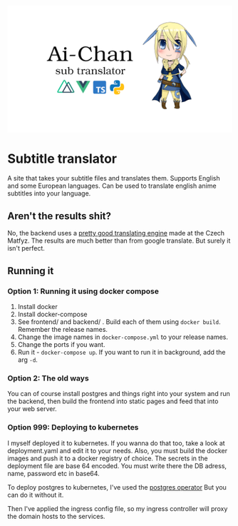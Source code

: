 ![](banner.png)

# Subtitle translator

A site that takes your subtitle files and translates them.
Supports English and some European languages. Can
be used to translate english anime subtitles into your language.

## Aren't the results shit?

No, the backend uses a [pretty good translating engine](https://lindat.mff.cuni.cz/services/translation/)
made at the Czech Matfyz. The results are much better than from
google translate. But surely it isn't perfect.

## Running it

### Option 1: Running it using docker compose

1. Install docker
2. Install docker-compose
3. See frontend/ and backend/ . Build each of them using `docker build`.
Remember the release names.
4. Change the image names in `docker-compose.yml` to your release names.
5. Change the ports if you want.
6. Run it -  `docker-compose up`. If you want to run it in background,
add the arg `-d`.

### Option 2: The old ways

You can of course install postgres and things right into your
system and run the backend, then build the frontend into static pages
and feed that into your web server.

### Option 999: Deploying to kubernetes

I myself deployed it to kubernetes.
If you wanna do that too, take
a look at deployment.yaml and edit it to your needs.
Also, you must build the docker images and push it to a docker
registry of choice.
The secrets
in the deployment file are base 64 encoded. You must write there the DB
adress, name, password etc in base64.

To deploy postgres to kubernetes, I've used the [postgres operator](https://access.crunchydata.com/documentation/postgres-operator/latest/architecture/provisioning/)
But you can do it without it.

Then I've applied the ingress config file, so my ingress controller
will proxy the domain hosts to the services.
